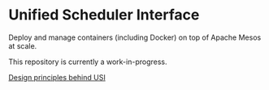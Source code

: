 # Unified Scheduler Interface
Deploy and manage containers (including Docker) on top of Apache Mesos at scale.

This repository is currently a work-in-progress.

[Design principles behind USI](https://github.com/mesosphere/marathon-design/blob/master/unified-scheduler/index.md)
